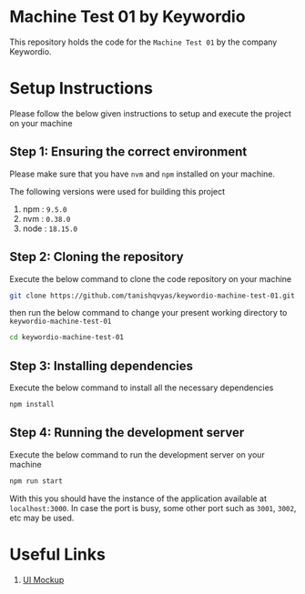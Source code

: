 # Machine Test 01 by Keywordio

This repository holds the code for the `Machine Test 01` by the company Keywordio.

# Setup Instructions

Please follow the below given instructions to setup and execute the project on your machine

## Step 1: Ensuring the correct environment

Please make sure that you have `nvm` and `npm` installed on your machine.

The following versions were used for building this project

1. npm : `9.5.0`
2. nvm : `0.38.0`
3. node : `18.15.0`

## Step 2: Cloning the repository

Execute the below command to clone the code repository on your machine

```bash
git clone https://github.com/tanishqvyas/keywordio-machine-test-01.git
```

then run the below command to change your present working directory to `keywordio-machine-test-01`

```bash
cd keywordio-machine-test-01
```

## Step 3: Installing dependencies

Execute the below command to install all the necessary dependencies

```bash
npm install
```

## Step 4: Running the development server

Execute the below command to run the development server on your machine

```bash
npm run start
```

With this you should have the instance of the application available at `localhost:3000`. In case the port is busy, some other port such as `3001`, `3002`, etc may be used.


# Useful Links

1. [UI Mockup](https://xd.adobe.com/view/aaa4e9ba-d4e9-453b-af57-9797788d78bc-fff7/)


